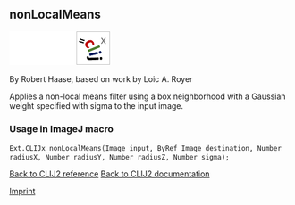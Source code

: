 ## nonLocalMeans
<img src="images/mini_empty_logo.png"/><img src="images/mini_empty_logo.png"/><img src="images/mini_clijx_logo.png"/>

By Robert Haase, based on work by Loic A. Royer

Applies a non-local means filter using a box neighborhood with a Gaussian weight specified with sigma to the input image.

### Usage in ImageJ macro
```
Ext.CLIJx_nonLocalMeans(Image input, ByRef Image destination, Number radiusX, Number radiusY, Number radiusZ, Number sigma);
```


[Back to CLIJ2 reference](https://clij.github.io/clij2-docs/reference)
[Back to CLIJ2 documentation](https://clij.github.io/clij2-docs)

[Imprint](https://clij.github.io/imprint)

